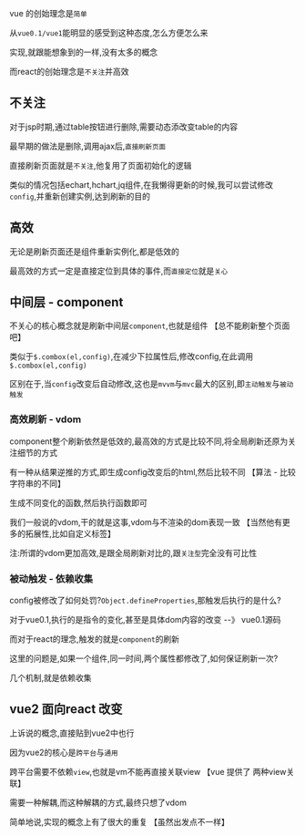 vue 的创始理念是`简单`

从`vue0.1/vue1`能明显的感受到这种态度,怎么方便怎么来

实现,就跟能想象到的一样,没有太多的概念

而react的创始理念是`不关注`并高效

## 不关注
对于jsp时期,通过table按钮进行删除,需要动态添改变table的内容

最早期的做法是删除,调用ajax后,`直接刷新页面`

直接刷新页面就是`不关注`,他复用了页面初始化的逻辑

类似的情况包括echart,hchart,jq组件,在我懒得更新的时候,我可以尝试修改`config`,并重新创建实例,达到刷新的目的

## 高效
无论是刷新页面还是组件重新实例化,都是低效的

最高效的方式一定是直接定位到具体的事件,而`直接定位`就是`关心`

## 中间层 - component
不关心的核心概念就是刷新中间层`component`,也就是组件 【总不能刷新整个页面吧】

类似于`$.combox(el,config)`,在减少下拉属性后,修改config,在此调用`$.combox(el,config)`

区别在于,当`config`改变后自动修改,这也是`mvvm`与`mvc`最大的区别,即`主动触发`与`被动触发`

### 高效刷新 - vdom
component整个刷新依然是低效的,最高效的方式是比较不同,将全局刷新还原为关注细节的方式

有一种从结果逆推的方式,即生成config改变后的html,然后比较不同 【算法 - 比较字符串的不同】

生成不同变化的函数,然后执行函数即可

我们一般说的vdom,干的就是这事,vdom与不渲染的dom表现一致 【当然他有更多的拓展性,比如自定义标签】

注:所谓的vdom更加高效,是跟全局刷新对比的,跟`关注型`完全没有可比性

### 被动触发 - 依赖收集
config被修改了如何处罚?`Object.defineProperties`,那触发后执行的是什么?

对于vue0.1,执行的是指令的变化,甚至是具体dom内容的改变 --》 vue0.1源码

而对于react的理念,触发的就是`component`的刷新

这里的问题是,如果一个组件,同一时间,两个属性都修改了,如何保证刷新一次?

几个机制,就是依赖收集


## vue2 面向react 改变
上诉说的概念,直接贴到vue2中也行

因为vue2的核心是`跨平台`与`通用`

跨平台需要不依赖`view`,也就是vm不能再直接关联view   【vue 提供了 两种view关联】

需要一种解耦,而这种解耦的方式,最终只想了vdom

简单地说,实现的概念上有了很大的重复   【虽然出发点不一样】
